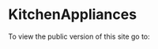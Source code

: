 # KitchenAppliances
To view the public version of this site go to: <a href="https://kitchenappliancesdatabase.000webhostapp.com/index.html"></a>
